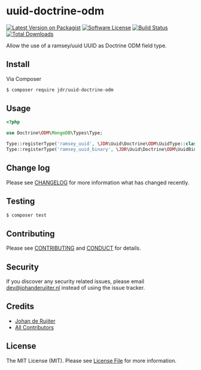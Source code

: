 # uuid-doctrine-odm

[![Latest Version on Packagist][ico-version]][link-packagist]
[![Software License][ico-license]](LICENSE.md)
[![Build Status][ico-travis]][link-travis]
[![Total Downloads][ico-downloads]][link-downloads]

Allow the use of a ramsey/uuid UUID as Doctrine ODM field type.

## Install

Via Composer

``` bash
$ composer require jdr/uuid-doctrine-odm
```

## Usage

``` php
<?php

use Doctrine\ODM\MongoDB\Types\Type;

Type::registerType('ramsey_uuid', \JDR\Uuid\Doctrine\ODM\UuidType::class);
Type::registerType('ramsey_uuid_binary', \JDR\Uuid\Doctrine\ODM\UuidBinaryType::class);

```

## Change log

Please see [CHANGELOG](CHANGELOG.md) for more information what has changed recently.

## Testing

``` bash
$ composer test
```

## Contributing

Please see [CONTRIBUTING](CONTRIBUTING.md) and [CONDUCT](CONDUCT.md) for details.

## Security

If you discover any security related issues, please email dev@johanderuijter.nl instead of using the issue tracker.

## Credits

- [Johan de Ruijter][link-author]
- [All Contributors][link-contributors]

## License

The MIT License (MIT). Please see [License File](LICENSE.md) for more information.

[ico-version]: https://img.shields.io/packagist/v/jdr/uuid-doctrine-odm.svg?style=flat-square
[ico-license]: https://img.shields.io/badge/license-MIT-brightgreen.svg?style=flat-square
[ico-travis]: https://img.shields.io/travis/johanderuijter/uuid-doctrine-odm/master.svg?style=flat-square
[ico-downloads]: https://img.shields.io/packagist/dt/jdr/uuid-doctrine-odm.svg?style=flat-square

[link-packagist]: https://packagist.org/packages/jdr/uuid-doctrine-odm
[link-travis]: https://travis-ci.org/johanderuijter/uuid-doctrine-odm
[link-downloads]: https://packagist.org/packages/jdr/uuid-doctrine-odm
[link-author]: https://github.com/johanderuijter
[link-contributors]: ../../contributors
